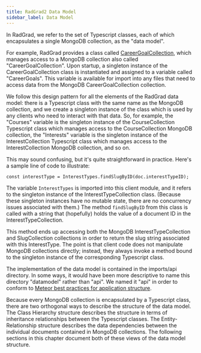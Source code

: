 ```yaml
---
title: RadGrad2 Data Model
sidebar_label: Data Model
---
```


In RadGrad, we refer to the set of Typescript classes, each of which encapsulates a single MongoDB collection, as the "data model". 

For example, RadGrad provides a class called [CareerGoalCollection](https://github.com/radgrad/radgrad2/blob/master/app/imports/api/career/CareerGoalCollection.ts), which manages access to a MongoDB collection also called "CareerGoalCollection".  Upon startup, a singleton instance of the CareerGoalCollection class is instantiated and assigned to a variable called "CareerGoals". This variable is available for import into any files that need to access data from the MongoDB CareerGoalCollection collection.

We follow this design pattern for all the elements of the RadGrad data model: there is a Typescript class with the same name as the MongoDB collection, and we create a singleton instance of the class which is used by any clients who need to interact with that data. So, for example, the "Courses" variable is the singleton instance of the CourseCollection Typescript class which manages access to the CourseCollection MongoDB collection, the "Interests" variable is the singleton instance of the InterestCollection Typescript class which manages access to the InterestCollection MongoDB collection, and so on.

This may sound confusing, but it's quite straightforward in practice. Here's a sample line of code to illustrate:

```
const interestType = InterestTypes.findSlugByID(doc.interestTypeID);
```

The variable `InterestTypes` is imported into this client module, and it refers to the singleton instance of the InterestTypeCollection class. (Because these singleton instances have no mutable state, there are no concurrency issues associated with them.) The method `findSlugByID` from this class is called with a string that (hopefully) holds the value of a document ID in the InterestTypeCollection.

This method ends up accessing both the MongoDB InterestTypeCollection and SlugCollection collections in order to return the slug string associated with this InterestType. The point is that client code does not manipulate MongoDB collections directly; instead, they always invoke a method bound to the singleton instance of the corresponding Typescript class.

The implementation of the data model is contained in the imports/api directory.  In some ways, it would have been more descriptive to name this directory "datamodel" rather than "api". We named it "api" in order to conform to [Meteor best practices for application structure](https://guide.meteor.com/structure.html#example-app-structure).

Because every MongoDB collection is encapsulated by a Typescript class, there are two orthogonal ways to describe the structure of the data model. The Class Hierarchy structure describes the structure in terms of inheritance relationships between the Typescript classes.  The Entity-Relationship structure describes the data dependencies between the individual documents contained in MongoDB collections. The following sections in this chapter document both of these views of the data model structure.
